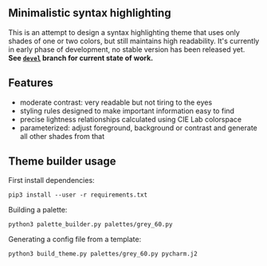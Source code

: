 Minimalistic syntax highlighting
--------------------------------

This is an attempt to design a syntax highlighting theme that uses only shades
of one or two colors, but still maintains high readability. It's currently in
early phase of development, no stable version has been released yet. **See
[`devel`](https://github.com/jan-warchol/monochrome-syntax/tree/devel) branch
for current state of work.**


Features
--------

- moderate contrast: very readable but not tiring to the eyes
- styling rules designed to make important information easy to find
- precise lightness relationships calculated using CIE Lab colorspace
- parameterized: adjust foreground, background or contrast
  and generate all other shades from that


Theme builder usage
-------------------

First install dependencies:

    pip3 install --user -r requirements.txt

Building a palette:

    python3 palette_builder.py palettes/grey_60.py

Generating a config file from a template:

    python3 build_theme.py palettes/grey_60.py pycharm.j2

